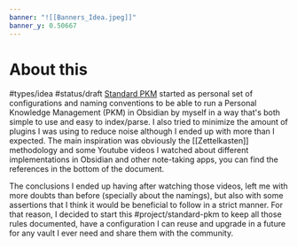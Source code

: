 ```yaml
---
banner: "![[Banners_Idea.jpeg]]"
banner_y: 0.50667
---
```

# About this
#types/idea  #status/draft 
[Standard PKM](https://github.com/aitorllj93/standard-pkm) started as personal set of configurations and naming conventions to be able to run a Personal Knowledge Management (PKM) in Obsidian by myself in a way that's both simple to use and easy to index/parse. I also tried to minimize the amount of plugins I was using to reduce noise although I ended up with more than I expected. The main inspiration was obviously the [[Zettelkasten]] methodology and some Youtube videos I watched about different implementations in Obsidian and other note-taking apps, you can find the references in the bottom of the document.

The conclusions I ended up having after watching those videos, left me with more doubts than before (specially about the namings), but also with some assertions that I think it would be beneficial to follow in a strict manner. For that reason, I decided to start this #project/standard-pkm  to keep all those rules documented, have a configuration I can reuse and upgrade in a future for any vault I ever need and share them with the community. 